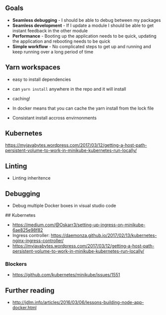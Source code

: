 ## Goals

* __Seamless debugging__ - I should be able to debug between my packages
* __Seamless development__ - If I update a module I should be able to get instant feedback in the other module
* __Performance__ - Booting up the application needs to be quick, updating the application and rebooting needs to be quick
* __Simple workflow__ - No complicated steps to get up and running and keep running over a long period of time


## Yarn workspaces

* easy to install dependencies
* can `yarn install` anywhere in the repo and it will install
* caching!

* In docker means that you can cache the yarn install from the lock file
* Consistant install accross envirnonments

## Kubernetes

https://myjavabytes.wordpress.com/2017/03/12/getting-a-host-path-persistent-volume-to-work-in-minikube-kubernetes-run-locally/

## Linting

* Linting inheritence

## Debugging

* Debug multiple Docker boxes in visual studio code

## Kubernetes

* https://medium.com/@Oskarr3/setting-up-ingress-on-minikube-6ae825e98f82
* Ingress controller: https://daemonza.github.io/2017/02/13/kubernetes-nginx-ingress-controller/
* https://myjavabytes.wordpress.com/2017/03/12/getting-a-host-path-persistent-volume-to-work-in-minikube-kubernetes-run-locally/

### Blockers

* https://github.com/kubernetes/minikube/issues/1551


## Further reading

* http://jdlm.info/articles/2016/03/06/lessons-building-node-app-docker.html
